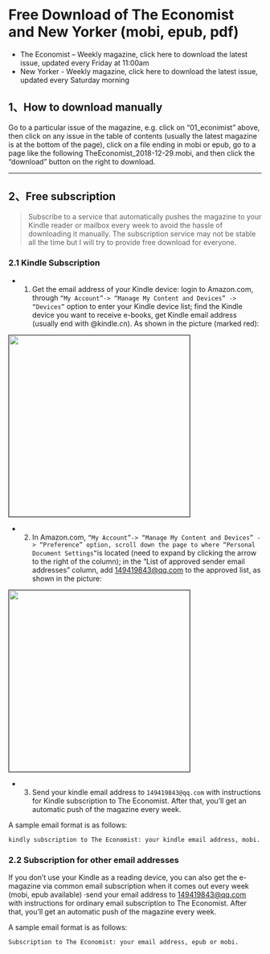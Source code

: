 # Free Download of The Economist and New Yorker (mobi, epub, pdf)

* The Economist – Weekly magazine, click here to download the latest issue, updated every Friday at 11:00am
* New Yorker - Weekly magazine, click here to download the latest issue, updated every Saturday morning


## 1、How to download manually
Go to a particular issue of the magazine, e.g. click on “01_econimist” above, then click on any issue in the table of contents (usually the latest magazine is at the bottom of the page), click on a file ending in mobi or epub, go to a page like the following TheEconomist_2018-12-29.mobi, and then click the “download” button on the right to download.


-------------------------------------

## 2、Free subscription

> Subscribe to a service that automatically pushes the magazine to your Kindle reader or mailbox every week to avoid the hassle of downloading it manually.
> The subscription service may not be stable all the time but I will try to provide free download for everyone.


### 2.1 Kindle Subscription

* 1. Get the email address of your Kindle device: login to Amazon.com, through `“My Account”-> “Manage My Content and Devices” -> “Devices”` option to enter your Kindle device list; find the Kindle device you want to receive e-books, get Kindle email address (usually end with @kindle.cn). As shown in the picture (marked red): 

<img src="https://img-blog.csdnimg.cn/20200412132639143.png?x-oss-process=image/watermark,type_ZmFuZ3poZW5naGVpdGk,shadow_10,text_aHR0cHM6Ly9ibG9nLmNzZG4ubmV0L2Jib3lmZWl5dQ==,size_16,color_FFFFFF,t_70" width="360" border="1px"/>      

* 2. In Amazon.com, `“My Account”-> “Manage My Content and Devices” -> “Preference” option, scroll down the page to where “Personal Document Settings”`is located (need to expand by clicking the arrow to the right of the column); in the “List of approved sender email addresses” column, add 149419843@qq.com to the approved list, as shown in the picture:     
<img src="https://img-blog.csdnimg.cn/20200412132756869.png?x-oss-process=image/watermark,type_ZmFuZ3poZW5naGVpdGk,shadow_10,text_aHR0cHM6Ly9ibG9nLmNzZG4ubmV0L2Jib3lmZWl5dQ==,size_16,color_FFFFFF,t_70" width="360" border="1px"/>    

* 3. Send your kindle email address to `149419843@qq.com` with instructions for Kindle subscription to The Economist. After that, you’ll get an automatic push of the magazine every week.

A sample email format is as follows:

```
kindly subscription to The Economist: your kindle email address, mobi.
```

### 2.2 Subscription for other email addresses
If you don’t use your Kindle as a reading device, you can also get the e-magazine via common email subscription when it comes out every week (mobi, epub available)
·send your email address to 149419843@qq.com with instructions for ordinary email subscription to The Economist. After that, you’ll get an automatic push of the magazine every week.

A sample email format is as follows:

```
Subscription to The Economist: your email address, epub or mobi.
```
